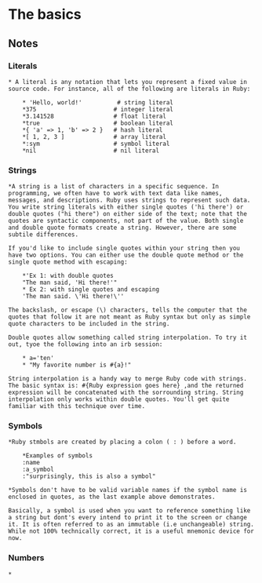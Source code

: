 # The basics 
## Notes
### Literals
	* A literal is any notation that lets you represent a fixed value in source code. For instance, all of the following are literals in Ruby:

		* 'Hello, world!'          # string literal
		*375                      # integer literal
		*3.141528                 # float literal
		*true                     # boolean literal
		*{ 'a' => 1, 'b' => 2 }   # hash literal
		*[ 1, 2, 3 ]              # array literal
		*:sym                     # symbol literal
		*nil                      # nil literal

### Strings
	*A string is a list of characters in a specific sequence. In programming, we often have to work with text data like names, messages, and descriptions. Ruby uses strings to represent such data. You write string literals with either single quotes ('hi there') or double quotes ("hi there") on either side of the text; note that the quotes are syntactic components, not part of the value. Both single and double quote formats create a string. However, there are some subtile differences.

	If you'd like to include single quotes within your string then you have two options. You can either use the double quote method or the single quote method with escaping: 

		*'Ex 1: with double quotes
		"The man said, 'Hi there!'"
		* Ex 2: with single quotes and escaping
		'The man said. \'Hi there!\''

	The backslash, or escape (\) characters, tells the computer that the quotes that follow it are not meant as Ruby syntax but only as simple quote characters to be included in the string.

	Double quotes allow something called string interpolation. To try it out, tyoe the following into an irb session:

		* a='ten'
		* "My favorite number is #{a}!"

	String interpolation is a handy way to merge Ruby code with strings. The basic syntax is: #{Ruby expression goes here} ,and the returned expression will be concatenated with the sorrounding string. String interpolation only works within double quotes. You'll get quite familiar with this technique over time.

### Symbols
	*Ruby stmbols are created by placing a colon ( : ) before a word.

		*Examples of symbols
		:name
		:a_symbol
		:"surprisingly, this is also a symbol"

	*Symbols don't have to be valid variable names if the symbol name is enclosed in quotes, as the last example above demonstrates.
	
	Basically, a symbol is used when you want to reference something like a string but dont's every intend to print it to the screen or change it. It is often referred to as an immutable (i.e unchangeable) string. While not 100% technically correct, it is a useful mnemonic device for now.

### Numbers
	*

